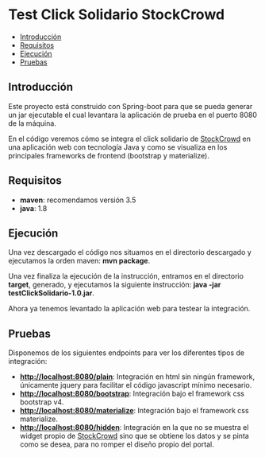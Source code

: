 # Test Click Solidario StockCrowd

- [Introducción](#introducción)
- [Requisitos](#requisitos)
- [Ejecución](#ejecución)
- [Pruebas](#pruebas)


## Introducción ##

Este proyecto está construido con Spring-boot para que se pueda generar un jar ejecutable el cual levantara la aplicación de prueba en el puerto 8080 de la máquina.

En el código veremos cómo se integra el click solidario de [StockCrowd](https://www.stockcrowd.com/) en una aplicación web con tecnología Java y como se visualiza en los principales frameworks de frontend (bootstrap y materialize).

## Requisitos ##

- **maven**: recomendamos versión 3.5
- **java**: 1.8

## Ejecución ##

Una vez descargado el código nos situamos en el directorio descargado y ejecutamos la orden maven: **mvn package**. 

Una vez finaliza la ejecución de la instrucción, entramos en el directorio **target**, generado, y ejecutamos la siguiente instrucción: **java -jar testClickSolidario-1.0.jar**.

Ahora ya tenemos levantado la aplicación web para testear la integración.

## Pruebas ##

Disponemos de los siguientes endpoints para ver los diferentes tipos de integración:
- **[http://localhost:8080/plain](http://localhost:8080/plain)**: Integración en html sin ningún framework, únicamente jquery para facilitar el código javascript mínimo necesario.
- **[http://localhost:8080/bootstrap](http://localhost:8080/bootstrap)**: Integración bajo el framework css bootstrap v4.
- **[http://localhost:8080/materialize](http://localhost:8080/materialize)**: Integración bajo el framework css materialize.
- **[http://localhost:8080/hidden](http://localhost:8080/hidden)**: Integración en la que no se muestra el widget propio de [StockCrowd](https://www.stockcrowd.com/) sino que se obtiene los datos y se pinta como se desea, para no romper el diseño propio del portal.

